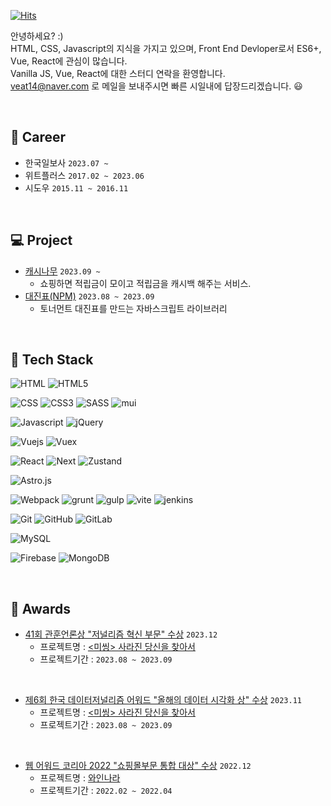 [![Hits](https://hits.seeyoufarm.com/api/count/incr/badge.svg?url=https%3A%2F%2Fgithub.com%2Fjayj-fe&count_bg=%23969696&title_bg=%23555555&icon=&icon_color=%23E7E7E7&title=hits&edge_flat=false)](https://hits.seeyoufarm.com)

안녕하세요? :)<br>
HTML, CSS, Javascript의 지식을 가지고 있으며, Front End Devloper로서 ES6+, Vue, React에 관심이 많습니다.<br>
Vanilla JS, Vue, React에 대한 스터디 연락을 환영합니다.<br>
veat14@naver.com 로 메일을 보내주시면 빠른 시일내에 답장드리겠습니다. 😃

<br>

## 🏬 Career
- 한국일보사 `2023.07 ~`
- 위트플러스 `2017.02 ~ 2023.06`
- 시도우 `2015.11 ~ 2016.11`

<br>

## 💻 Project
- [캐시나무](https://cashnamu.com/main.do) `2023.09 ~ `
    - 쇼핑하면 적립금이 모이고 적립금을 캐시백 해주는 서비스.
- [대진표(NPM)](https://www.npmjs.com/package/dol-match-bracket) `2023.08 ~ 2023.09`
    - 토너먼트 대진표를 만드는 자바스크립트 라이브러리

<br>

## 🔨 Tech Stack
![HTML](https://img.shields.io/badge/-HTML-red?logo=HTML&logoColor=white)
![HTML5](https://img.shields.io/badge/-HTML5-red?logo=HTML5&logoColor=white)

![CSS](https://img.shields.io/badge/-css-yellow?logo=CSS&logoColor=white)
![CSS3](https://img.shields.io/badge/-css3-yellow?logo=CSS3&logoColor=white)
![SASS](https://img.shields.io/badge/-sass-informational?logo=Sass&logoColor=white)
![mui](https://img.shields.io/badge/-mui-gray?logo=mui)

![Javascript](https://img.shields.io/badge/-JavaScript-gray?logo=javascript&logoColor=yellow)
![jQuery](https://img.shields.io/badge/-jQuery-gray?logo=jQuery)

![Vuejs](https://img.shields.io/badge/-Vue.js-brightgreen?logo=Vue.js&logoColor=white)
![Vuex](https://img.shields.io/badge/-Vuex-white?logo=npm&logoColor=red)

![React](https://img.shields.io/badge/-React.js-black?logo=React&logoColor=skyblue)
![Next](https://img.shields.io/badge/-Next.js-black?logo=Next.js&logoColor=white)
![Zustand](https://img.shields.io/badge/-Zustand-white?logo=npm&logoColor=red)

![Astro.js](https://img.shields.io/badge/-Astro.js-white?logo=astro&logoColor=black)

![Webpack](https://img.shields.io/badge/-webpack-blue?logo=Webpack&logoColor=white)
![grunt](https://img.shields.io/badge/-grunt-yellow?logo=grunt&logoColor=white)
![gulp](https://img.shields.io/badge/-gulp-red?logo=gulp&logoColor=white)
![vite](https://img.shields.io/badge/-vite-white?logo=vite)
![jenkins](https://img.shields.io/badge/-jenkins-red?logo=jenkins&logoColor=white)

![Git](https://img.shields.io/badge/-Git-black?logo=Git&logoColor=red)
![GitHub](https://img.shields.io/badge/-GitHub-black?logo=GitHub&logoColor=white)
![GitLab](https://img.shields.io/badge/-GitLab-purple?logo=GitLab)

![MySQL](https://img.shields.io/badge/-MySQL-gray?logo=MySQL&logoColor=blue)

![Firebase](https://img.shields.io/badge/-Firebase-gray?logo=Firebase)
![MongoDB](https://img.shields.io/badge/-MongoDB-white?logo=MongoDB)






<br>

## 🥇 Awards


- [41회 관훈언론상 "저널리즘 혁신 부문" 수상](http://www.kwanhun.com/page/brd2_list.php?kind=05) `2023.12`
    - 프로젝트명 : [&lt;미씽&gt; 사라진 당신을 찾아서](https://interactive.hankookilbo.com/v/dementia)
    - 프로젝트기간 : `2023.08 ~ 2023.09`

<br>

- [제6회 한국 데이터저널리즘 어워드 "올해의 데이터 시각화 상" 수상](http://datajournalismawards.kr/2023-winner7/) `2023.11`
    - 프로젝트명 : [&lt;미씽&gt; 사라진 당신을 찾아서](https://interactive.hankookilbo.com/v/dementia/chapter2.html)
    - 프로젝트기간 : `2023.08 ~ 2023.09`

<br>

- [웹 어워드 코리아 2022 "쇼핑몰부문 통합 대상" 수상](http://www.i-award.or.kr/Web/Assess/FinalCandidateView.aspx?REG_SEQNO=12385) `2022.12`
    - 프로젝트명 : [와인나라](https://www.winenara.com/shop/main)
    - 프로젝트기간 : `2022.02 ~ 2022.04`